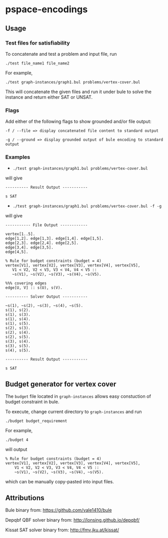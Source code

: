 # pspace-encodings

## Usage

### Test files for satisfiability
To concatenate and test a problem and input file, run 

```./test file_name1 file_name2```

For example, 

```./test graph-instances/graph1.bul problems/vertex-cover.bul```

This will concatenate the given files and run it under bule to solve the instance and return either SAT or UNSAT.

### Flags

Add either of the following flags to show grounded and/or file output:

``` -f / --file => display concatenated file content to standard output ```

``` -g / --ground => display grounded output of bule encoding to standard output ```

### Examples

* ```./test graph-instances/graph1.bul problems/vertex-cover.bul```

will give

```
---------- Result Output -----------

s SAT
```

* ```./test graph-instances/graph1.bul problems/vertex-cover.bul -f -g```
 
 will give
 ```
 ----------- File Output ------------

vertex[1..5].
edge[1,2]. edge[1,3]. edge[1,4]. edge[1,5].
edge[2,3]. edge[2,4]. edge[2,5].
edge[3,4]. edge[3,5].
edge[4,5].

% Rule for budget constraints (budget = 4)
vertex[V1], vertex[V2], vertex[V3], vertex[V4], vertex[V5],
    V1 < V2, V2 < V3, V3 < V4, V4 < V5 ::
    ~s(V1), ~s(V2), ~s(V3), ~s(V4), ~s(V5).

%%% covering edges
edge[U, V] :: s(U), s(V).

---------- Solver Output -----------

~s(1), ~s(2), ~s(3), ~s(4), ~s(5).
s(1), s(2).
s(1), s(3).
s(1), s(4).
s(1), s(5).
s(2), s(3).
s(2), s(4).
s(2), s(5).
s(3), s(4).
s(3), s(5).
s(4), s(5).

---------- Result Output -----------

s SAT
```

## Budget generator for vertex cover

The ```budget``` file located in ```graph-instances``` allows easy constuction of budget constraint in bule.

To execute, change current directory to ```graph-instances``` and run

```./budget budget_requirement```

For example, 

```./budget 4```

will output

```
% Rule for budget constraints (budget = 4)
vertex[V1], vertex[V2], vertex[V3], vertex[V4], vertex[V5],
    V1 < V2, V2 < V3, V3 < V4, V4 < V5 ::
    ~s(V1), ~s(V2), ~s(V3), ~s(V4), ~s(V5).
```

which can be manually copy-pasted into input files.

## Attributions

Bule binary from:  https://github.com/vale1410/bule

Depqbf QBF solver binary from: http://lonsing.github.io/depqbf/

Kissat SAT solver binary from: http://fmv.jku.at/kissat/
